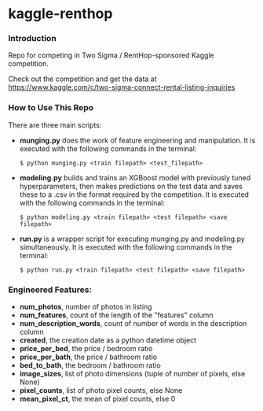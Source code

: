 # kaggle-renthop

### Introduction
Repo for competing in Two Sigma / RentHop-sponsored Kaggle competition.

Check out the competition and get the data at https://www.kaggle.com/c/two-sigma-connect-rental-listing-inquiries


### How to Use This Repo
There are three main scripts:

- **munging.py** does the work of feature engineering and manipulation. It is executed with the following commands in the terminal:

    ```$ python munging.py <train filepath> <test_filepath>```


- **modeling.py** builds and trains an XGBoost model with previously tuned hyperparameters, then makes predictions on the test data and saves these to a .csv in the format required by the competition. It is executed with the following commands in the terminal:

    ```$ python modeling.py <train filepath> <test filepath> <save filepath>```


- **run.py** is a wrapper script for executing munging.py and modeling.py simultaneously. It is executed with the following commands in the terminal:

    ```$ python run.py <train filepath> <test filepath> <save filepath>```


### Engineered Features:

- **num_photos**, number of photos in listing
- **num_features**, count of the length of the "features" column
- **num_description_words**, count of number of words in the description column
- **created**, the creation date as a python datetime object
- **price_per_bed**, the price / bedroom ratio
- **price_per_bath**, the price / bathroom ratio
- **bed_to_bath**, the bedroom / bathroom ratio
- **image_sizes**, list of photo dimensions (tuple of number of pixels, else None)
- **pixel_counts**, list of photo pixel counts, else None
- **mean_pixel_ct**, the mean of pixel counts, else 0
